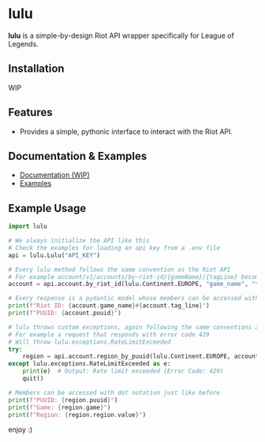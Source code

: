 # lulu

**lulu** is a simple-by-design Riot API wrapper specifically for League of Legends.

## Installation

WIP

## Features

- Provides a simple, pythonic interface to interact with the Riot API.

## Documentation & Examples

- [Documentation (WIP)](/)
- [Examples](https://github.com/diodemusic/lulu/tree/master/examples)

## Example Usage

```py
import lulu

# We always initialize the API like this
# Check the examples for loading an api key from a .env file
api = lulu.Lulu("API_KEY")

# Every lulu method follows the same convention as the Riot API
# For example account/v1/accounts/by-riot-id/{gameName}/{tagLine} becomes the following
account = api.account.by_riot_id(lulu.Continent.EUROPE, "game_name", "tag_line")

# Every response is a pydantic model whose members can be accessed with dot notation
print(f"Riot ID: {account.game_name}#{account.tag_line}")
print(f"PUUID: {account.puuid}")

# lulu throws custom exceptions, again following the same conventions as the Riot API
# For example a request that responds with error code 429
# Will throw lulu.exceptions.RateLimitExceeded
try:
    region = api.account.region_by_puuid(lulu.Continent.EUROPE, account.puuid)
except lulu.exceptions.RateLimitExceeded as e:
    print(e)  # Output: Rate limit exceeded (Error Code: 429)
    quit()

# Members can be accessed with dot notation just like before
print(f"PUUID: {region.puuid}")
print(f"Game: {region.game}")
print(f"Region: {region.region.value}")
```

enjoy :)
